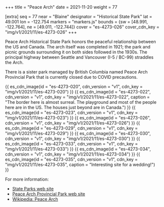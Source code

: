 +++
title = "Peace Arch"
date = 2021-11-20
weight = 77

[extra]
seq = 77
near = "Blaine"
designator = "Historical State Park"
lat = 49.001
lon = -122.754
markers = "markers.js"
bounds = {sw = [48.991, -122.764], ne = [49.011, -122.744]}
cover = "es-4273-026"
cover_cdn_key = "img/v1/2021/11/es-4273-026"
+++

Peace Arch Historical State Park honors the peaceful relationship between the US and Canada. The arch itself was completed in 1921; the park and picnic grounds surrounding it on both sides followed in the 1930s. The principal highway between Seattle and Vancouver (I-5 / BC-99) straddles the Arch.

<!-- more -->

There is a sister park managed by British Columbia named Peace Arch Provincial Park that is currently closed due to COVID precautions.

{{ es_cdn_image(id = "es-4273-020", cdn_version = "v1", cdn_key = "img/v1/2021/11/es-4273-020") }}
{{ es_cdn_image(id = "es-4273-022", cdn_version = "v1", cdn_key = "img/v1/2021/11/es-4273-022", caption = "The border here is almost surreal. The playground and most of the people here are in the US. The houses just beyond are in Canada.") }}
{{ es_cdn_image(id = "es-4273-023", cdn_version = "v1", cdn_key = "img/v1/2021/11/es-4273-023") }}
{{ es_cdn_image(id = "es-4273-026", cdn_version = "v1", cdn_key = "img/v1/2021/11/es-4273-026") }}
{{ es_cdn_image(id = "es-4273-029", cdn_version = "v1", cdn_key = "img/v1/2021/11/es-4273-029") }}
{{ es_cdn_image(id = "es-4273-030", cdn_version = "v1", cdn_key = "img/v1/2021/11/es-4273-030") }}
{{ es_cdn_image(id = "es-4273-033", cdn_version = "v1", cdn_key = "img/v1/2021/11/es-4273-033") }}
{{ es_cdn_image(id = "es-4273-034", cdn_version = "v1", cdn_key = "img/v1/2021/11/es-4273-034") }}
{{ es_cdn_image(id = "es-4273-035", cdn_version = "v1", cdn_key = "img/v1/2021/11/es-4273-035", caption = "Interesting site for a wedding!") }}

For more information:

* [State Parks web site](https://parks.state.wa.us/562/Peace-Arch)
* [Peace Arch Provincial Park web site](https://bcparks.ca/explore/parkpgs/peace_arch/)
* [Wikipedia: Peace Arch](https://en.wikipedia.org/wiki/Peace_Arch)
